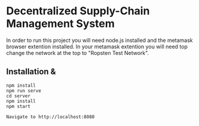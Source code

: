 # Decentralized Supply-Chain Management System
In order to run this project you will need node.js installed and the metamask browser extention installed.
In your metamask extention you will need top change the network at the top to "Ropsten Test Network".


## Installation & 

```
npm install
npm run serve
cd server
npm install
npm start

Navigate to http://localhost:8080
```
